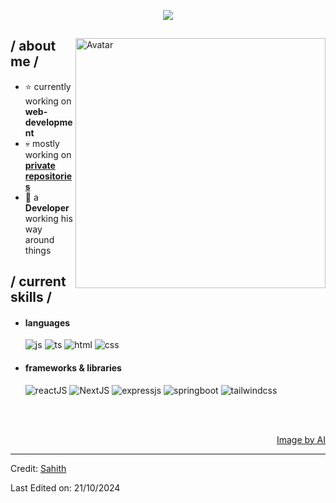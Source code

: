 <p align = center ><img src="https://i.ibb.co/RStXZ0r/sahith-black-logo.png"> </p>

<div>

<img align="right" width="400" alt="Avatar" src="https://cdn.pixabay.com/photo/2023/05/03/10/36/ai-generated-7967242_1280.png"/>

<h2> / about me /</h2>
  
- ⭐ currently working on **web-development**
- 💀 mostly working on <a href="https://github.com/sahithFC">**private repositories**</a>
- 👾 a **Developer** working his way around things
  
<h2> / current skills / </h2>
  
- <h4> languages </h4>
  <img src = "https://img.shields.io/badge/JavaScript-323330?style=for-the-badge&logo=javascript&logoColor=F7DF1E" alt = "js" />
  <img src = "https://img.shields.io/badge/TypeScript-007ACC?style=for-the-badge&logo=typescript&logoColor=white" alt = "ts" />
  <img src = "https://img.shields.io/badge/HTML5-E34F26?style=for-the-badge&logo=html5&logoColor=white" alt = "html" />
  <img src = "https://img.shields.io/badge/CSS3-1572B6?style=for-the-badge&logo=css3&logoColor=white" alt = "css" />
  
- <h4> frameworks & libraries </h4>
  <img src = "https://img.shields.io/badge/React-20232A?style=for-the-badge&logo=react&logoColor=61DAFB" alt = "reactJS" />
  <img src = "https://img.shields.io/badge/next.js-000000?style=for-the-badge&logo=nextdotjs&logoColor=white" alt = "NextJS" />
  <img src = "https://img.shields.io/badge/express.js-%23404d59.svg?style=for-the-badge&logo=express&logoColor=%2361DAFB" alt = "expressjs" />
  <img src = "https://img.shields.io/badge/SpringBoot-6DB33F?style=flat-square&logo=Spring&logoColor=white" alt = "springboot" />
  <img src = "https://img.shields.io/badge/tailwindcss-0F172A?&logo=tailwindcss" alt = "tailwindcss" />
  
  </br></br>
  
<div align="right">
<a href="https://cdn.pixabay.com/photo/2023/05/03/10/36/ai-generated-7967242_1280.png">Image by AI</a>
  </div>
  </div>

------
Credit: [Sahith](https://github.com/Dare-devil-23)

Last Edited on: 21/10/2024
